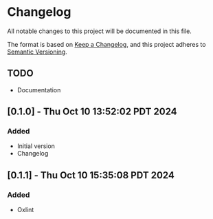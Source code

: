 <!-- markdownlint-disable MD024 -->
# Changelog

All notable changes to this project will be documented in this file.

The format is based on [Keep a Changelog](https://keepachangelog.com/en/1.0.0/),
and this project adheres to [Semantic Versioning](https://semver.org/spec/v2.0.0.html).

## TODO

- Documentation

## [0.1.0] - Thu Oct 10 13:52:02 PDT 2024

### Added

- Initial version
- Changelog


## [0.1.1] - Thu Oct 10 15:35:08 PDT 2024

### Added

- Oxlint

